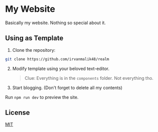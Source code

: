 # My Website

Basically my website. Nothing so special about it.

## Using as Template

1. Clone the repository:

```bash
git clone https://github.com/irvanmalik48/realm
```

2. Modify template using your beloved text-editor.

   > Clue: Everything is in the `components` folder. Not everything tho.

3. Start blogging. (Don't forget to delete all my contents)

Run `npm run dev` to preview the site.

## License

[MIT](https://raw.githubusercontent.com/irvanmalik48/realm/main/LICENSE)
